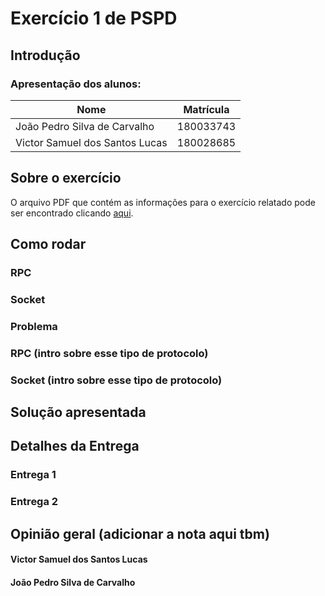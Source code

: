 # Exercício 1 de PSPD

## Introdução

### Apresentação dos alunos:

| Nome | Matrícula |
| ---- | --------- |
| João Pedro Silva de Carvalho | 180033743 |
| Victor Samuel dos Santos Lucas | 180028685 |

## Sobre o exercício
O arquivo PDF que contém as informações para o exercício relatado pode ser encontrado clicando [aqui](PSPD2022_1_Lab1.pdf).

## Como rodar 

### RPC 

### Socket

### Problema

### RPC (intro sobre esse tipo de protocolo)

### Socket (intro sobre esse tipo de protocolo)


## Solução apresentada

## Detalhes da Entrega

### Entrega 1

### Entrega 2

## Opinião geral (adicionar a nota aqui tbm)

#### Victor Samuel dos Santos Lucas

#### João Pedro Silva de Carvalho

